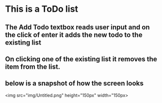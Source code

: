 # This is a ToDo list 
## The Add Todo textbox reads user input and on the click of enter it adds the new todo to the existing list
## On clicking one of the existing list it removes the item from the list.
## below is a snapshot of how the screen looks
<img src="img/Untitled.png" height="150px" width="150px>
